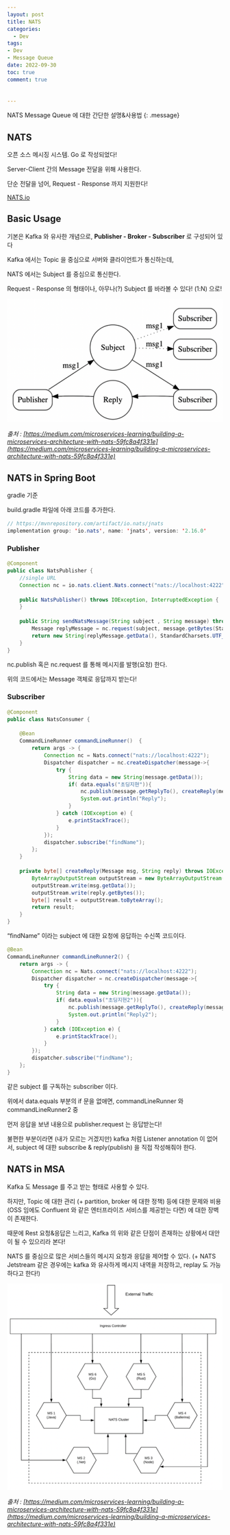 ```yaml
---
layout: post
title: NATS
categories:
  - Dev
tags:
- Dev
- Message Queue
date: 2022-09-30
toc: true
comment: true


---
```


NATS Message Queue 에 대한 간단한 설명&사용법
{: .message}

## NATS

오픈 소스 메시징 시스템. Go 로 작성되었다!

Server-Client 간의 Message 전달을 위해 사용한다.

단순 전달을 넘어, Request - Response 까지 지원한다!

[NATS.io](https://nats.io/)

## Basic Usage

기본은 Kafka 와 유사한 개념으로, **Publisher - Broker - Subscriber** 로 구성되어 있다

Kafka 에서는 Topic 을 중심으로 서버와 클라이언트가 통신하는데,

NATS 에서는 Subject 를 중심으로 통신한다.

Request - Response 의 형태이나, 아무나(?) Subject 를 바라볼 수 있다! (1:N) 으로!

![NATS](/assets/img/NATS.png)

*출처 : [https://medium.com/microservices-learning/building-a-microservices-architecture-with-nats-59fc8a4f331e](https://medium.com/microservices-learning/building-a-microservices-architecture-with-nats-59fc8a4f331e)*

## NATS in Spring Boot

gradle 기준

build.gradle 파일에 아래 코드를 추가한다.

```java
// https://mvnrepository.com/artifact/io.nats/jnats
implementation group: 'io.nats', name: 'jnats', version: '2.16.0'
```

### Publisher

```java
@Component
public class NatsPublisher {
    //single URL
    Connection nc = io.nats.client.Nats.connect("nats://localhost:4222");

    public NatsPublisher() throws IOException, InterruptedException {
    }

    public String sendNatsMessage(String subject , String message) throws InterruptedException, ExecutionException {
        Message replyMessage = nc.request(subject, message.getBytes(StandardCharsets.UTF_8), Duration.ofSeconds(1));
        return new String(replyMessage.getData(), StandardCharsets.UTF_8);
    }
}
```

nc.publish 혹은 nc.request 를 통해 메시지를 발행(요청) 한다.

위의 코드에서는 Message 객체로 응답까지 받는다!

### Subscriber

```java
@Component
public class NatsConsumer {

    @Bean
    CommandLineRunner commandLineRunner()  {
        return args -> {
            Connection nc = Nats.connect("nats://localhost:4222");
            Dispatcher dispatcher = nc.createDispatcher(message->{
                try {
                    String data = new String(message.getData());
                    if( data.equals("초딩지현")){
                        nc.publish(message.getReplyTo(), createReply(message, "Reply"));
                        System.out.println("Reply");
                    }
                } catch (IOException e) {
                    e.printStackTrace();
                }
            });
            dispatcher.subscribe("findName");
        };
    }

    private byte[] createReply(Message msg, String reply) throws IOException {
        ByteArrayOutputStream outputStream = new ByteArrayOutputStream();
        outputStream.write(msg.getData());
        outputStream.write(reply.getBytes());
        byte[] result = outputStream.toByteArray();
        return result;
    }
}
```

“findName” 이라는 subject 에 대한 요청에 응답하는 수신쪽 코드이다.

```java
@Bean
CommandLineRunner commandLineRunner2() {
    return args -> {
        Connection nc = Nats.connect("nats://localhost:4222");
        Dispatcher dispatcher = nc.createDispatcher(message->{
            try {
                String data = new String(message.getData());
                if( data.equals("초딩지현2")){
                    nc.publish(message.getReplyTo(), createReply(message, "Reply2"));
                    System.out.println("Reply2");
                }
            } catch (IOException e) {
                e.printStackTrace();
            }
        });
        dispatcher.subscribe("findName");
    };
}
```

같은 subject 를 구독하는 subscriber 이다.

위에서 data.equals 부분의 if 문을 없애면, commandLineRunner 와 commandLineRunner2 중

먼저 응답을 보낸 내용으로 publisher.request 는 응답받는다!

불편한 부분이라면 (내가 모르는 거겠지만) kafka 처럼 Listener annotation 이 없어서, subject 에 대한 subscribe & reply(publish) 을 직접 작성해줘야 한다.

## NATS in MSA

Kafka 도 Message 를 주고 받는 형태로 사용할 수 있다.

하지만, Topic 에 대한 관리 (+ partition, broker 에 대한 정책) 등에 대한 문제와 비용(OSS 임에도 Confluent 와 같은 엔터프라이즈 서비스를 제공받는 다면) 에 대한 장벽이 존재한다.

때문에 Rest 요청&응답은 느리고, Kafka 의 위와 같은 단점이 존재하는 상황에서 대안이 될 수 있으리라 본다!

NATS 를 중심으로 많은 서비스들의 메시지 요청과 응답을 제어할 수 있다. (+ NATS Jetstream 같은 경우에는 kafka 와 유사하게 메시지 내역을 저장하고, replay 도 가능하다고 한다!)

![NATS](/assets/img/NATS(MSA).png)


*출처 : [https://medium.com/microservices-learning/building-a-microservices-architecture-with-nats-59fc8a4f331e](https://medium.com/microservices-learning/building-a-microservices-architecture-with-nats-59fc8a4f331e)*